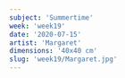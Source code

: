 ```yaml
---
subject: 'Summertime'
week: 'week19'
date: '2020-07-15'
artist: 'Margaret'
dimensions: '40x40 cm'
slug: 'week19/Margaret.jpg'
---
```


